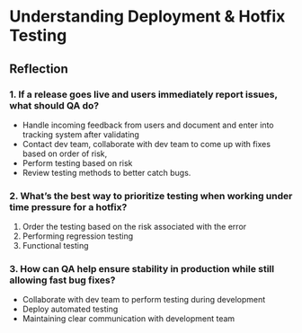 # Understanding Deployment & Hotfix Testing

## Reflection

### 1. If a release goes live and users immediately report issues, what should QA do?

- Handle incoming feedback from users and document and enter into tracking system after validating
- Contact dev team, collaborate with dev team to come up with fixes based on order of risk, 
- Perform testing based on risk 
- Review testing methods to better catch bugs.

### 2. What’s the best way to prioritize testing when working under time pressure for a hotfix?

1. Order the testing based on the risk associated with the error
2. Performing regression testing 
3. Functional testing

### 3. How can QA help ensure stability in production while still allowing fast bug fixes?

- Collaborate with dev team to perform testing during development
- Deploy automated testing
- Maintaining clear communication with development team
